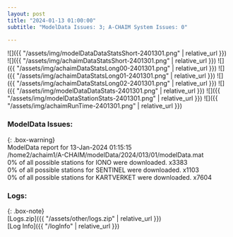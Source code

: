 ```yaml
---
layout: post
title: "2024-01-13 01:00:00"
subtitle: "ModelData Issues: 3; A-CHAIM System Issues: 0"

---
```


![]({{ "/assets/img/modelDataDataStatsShort-2401301.png" | relative_url }})
![]({{ "/assets/img/achaimDataStatsShort-2401301.png" | relative_url }})
![]({{ "/assets/img/achaimDataStatsLong00-2401301.png" | relative_url }})
![]({{ "/assets/img/achaimDataStatsLong01-2401301.png" | relative_url }})
![]({{ "/assets/img/achaimDataStatsLong02-2401301.png" | relative_url }})
![]({{ "/assets/img/modelDataDataStats-2401301.png" | relative_url }})
![]({{ "/assets/img/modelDataStationStats-2401301.png" | relative_url }})
![]({{ "/assets/img/achaimRunTime-2401301.png" | relative_url }})


### ModelData Issues:  
  
{: .box-warning}  
 ModelData report for 13-Jan-2024 01:15:15   
 /home2/achaim1/A-CHAIM/modelData/2024/013/01/modelData.mat   
 0% of all possible stations for IONO were downloaded. x3383   
 0% of all possible stations for SENTINEL were downloaded. x1103   
 0% of all possible stations for KARTVERKET were downloaded. x7604   
  


### Logs:  
  
{: .box-note}  
[Logs.zip]({{ "/assets/other/logs.zip" | relative_url }})  
[Log Info]({{ "/logInfo" | relative_url }})  
